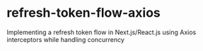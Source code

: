 # refresh-token-flow-axios
Implementing a refresh token flow in Next.js/React.js using Axios interceptors while handling concurrency
